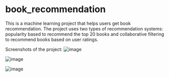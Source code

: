 # book_recommendation
This is a machine learning project that helps users get book recommendation. The project uses two types of recommendation systems: popularity based to recommend the top 20 books and collaborative filtering to recommend books based on user ratings.

Screenshots of the project:
![image](https://user-images.githubusercontent.com/70855999/182066154-b8a15a40-e033-462a-8cbd-0760a707da53.png)

![image](https://user-images.githubusercontent.com/70855999/182066242-d3e63f8a-9bc1-45fa-8dfe-b11f45a8c778.png)

![image](https://user-images.githubusercontent.com/70855999/182066355-d855d517-43bd-4294-8c76-a3224a2839a2.png)
